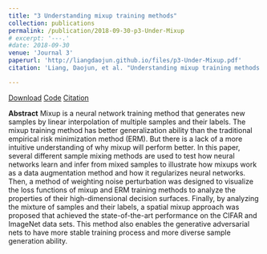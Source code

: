 ```yaml
---
title: "3 Understanding mixup training methods"
collection: publications
permalink: /publication/2018-09-30-p3-Under-Mixup
# excerpt: '---.'
#date: 2018-09-30
venue: 'Journal 3'
paperurl: 'http://liangdaojun.github.io/files/p3-Under-Mixup.pdf'
citation: 'Liang, Daojun, et al. "Understanding mixup training methods." IEEE Access 6 (2018): 58774-58783.'

---
```


[Download](http://liangdaojun.github.io/files/p3-Under-Mixup.pdf)
[Code](https://github.com/liangdaojun/spatial-mixup)
[Citation](http://liangdaojun.github.io/files/c3-Under-Mixup.bib)

**Abstract**
Mixup is a neural network training method that generates new samples by linear interpolation of multiple samples and their labels. The mixup training method has better generalization ability than the traditional empirical risk minimization method (ERM). But there is a lack of a more intuitive understanding of why mixup will perform better. In this paper, several different sample mixing methods are used to test how neural networks learn and infer from mixed samples to illustrate how mixups work as a data augmentation method and how it regularizes neural networks. Then, a method of weighting noise perturbation was designed to visualize the loss functions of mixup and ERM training methods to analyze the properties of their high-dimensional decision surfaces. Finally, by analyzing the mixture of samples and their labels, a spatial mixup approach was proposed that achieved the state-of-the-art performance on the CIFAR and ImageNet data sets. This method also enables the generative adversarial nets to have more stable training process and more diverse sample generation ability.